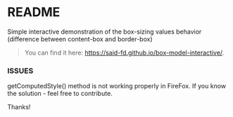 # README

Simple interactive demonstration of the box-sizing values behavior (difference between content-box and border-box)
> You can find it here: https://said-fd.github.io/box-model-interactive/.


### ISSUES

getComputedStyle() method is not working properly in FireFox.
If you know the solution - feel free to contribute.

Thanks!
